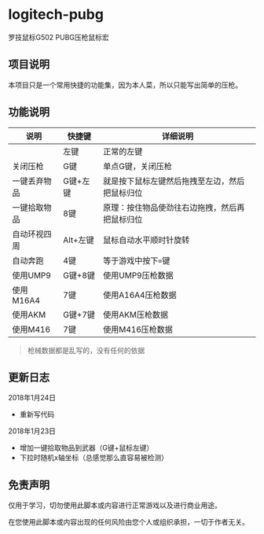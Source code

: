 # logitech-pubg
罗技鼠标G502 PUBG压枪鼠标宏

## 项目说明

本项目只是一个常用快捷的功能集，因为本人菜，所以只能写出简单的压枪。

## 功能说明

|说明|快捷键|详细说明|
|----|------|--------|
|    | 左键 | 正常的左键|
|关闭压枪|G键|单点G键，关闭压枪|
|一键丢弃物品|G键+左键|就是按下鼠标左键然后拖拽至左边，然后把鼠标归位|
|一键拾取物品|8键|原理：按住物品使劲往右边拖拽，然后再把鼠标归位|
|自动环视四周|Alt+左键|鼠标自动水平顺时针旋转|
|自动奔跑|4键|等于游戏中按下`=`键|
|使用UMP9|G键+8键|使用UMP9压枪数据|
|使用M16A4|7键|使用A16A4压枪数据|
|使用AKM|G键+7键|使用AKM压枪数据|
|使用M416|7键|使用M416压枪数据|

> 枪械数据都是乱写的，没有任何的依据

## 更新日志

2018年1月24日

  - 重新写代码

2018年1月23日

  - 增加一键拾取物品到武器（G键+鼠标左键）
  - 下拉时随机x轴坐标（总感觉那么直容易被检测）
  
## 免责声明

仅用于学习，切勿使用此脚本或内容进行正常游戏以及进行商业用途。

在您使用此脚本或内容出现的任何风险由您个人或组织承担，一切于作者无关。